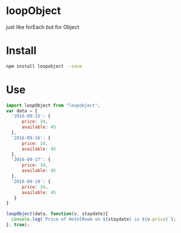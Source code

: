 # loopObject
just like forEach but for Object

# Install
```bash
npm install loopobject --save 
```
# Use

```js
import loopObject from "loopobject"; 
var data = {
  '2016-09-15': {
      price: 34,
      available: 45
  },
  '2016-09-16': {
      price: 34,
      available: 45
  },
  '2016-09-17': {
      price: 34,
      available: 45
  },
  '2016-09-18': {
      price: 34,
      available: 45
   }
}

loopObject(data, function(v, staydate){
  console.log(`Price of HotelRoom on ${staydate} is ${v.price}`);
}, true);
```
